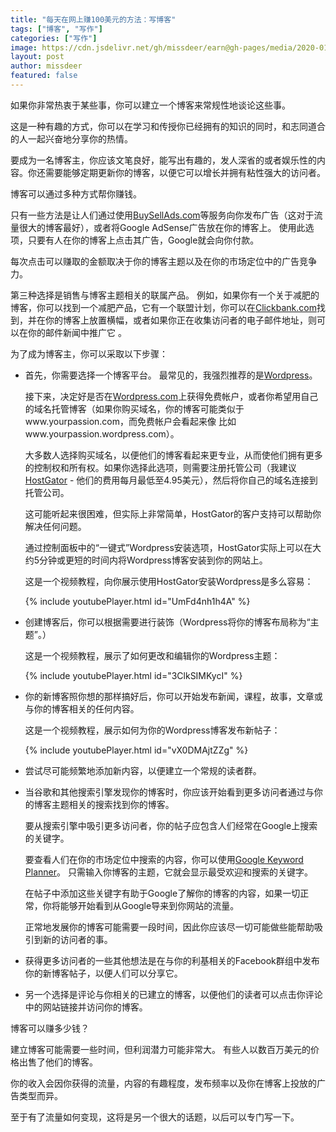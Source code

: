 ```yaml
---
title: "每天在网上赚100美元的方法：写博客"
tags: ["博客", "写作"]
categories: ["写作"]
image: https://cdn.jsdelivr.net/gh/missdeer/earn@gh-pages/media/2020-01-08/blog.jpg
layout: post
author: missdeer
featured: false
---
```


如果你非常热衷于某些事，你可以建立一个博客来常规性地谈论这些事。

这是一种有趣的方式，你可以在学习和传授你已经拥有的知识的同时，和志同道合的人一起兴奋地分享你的热情。

要成为一名博客主，你应该文笔良好，能写出有趣的，发人深省的或者娱乐性的内容。你还需要能够定期更新你的博客，以便它可以增长并拥有粘性强大的访问者。

博客可以通过多种方式帮你赚钱。

只有一些方法是让人们通过使用[BuySellAds.com](https://www.BuySellAds.com)等服务向你发布广告（这对于流量很大的博客最好），或者将Google AdSense广告放在你的博客上。 使用此选项，只要有人在你的博客上点击其广告，Google就会向你付款。

每次点击可以赚取的金额取决于你的博客主题以及在你的市场定位中的广告竞争力。

第三种选择是销售与博客主题相关的联属产品。 例如，如果你有一个关于减肥的博客，你可以找到一个减肥产品，它有一个联盟计划，你可以在[Clickbank.com](https://www.clickbank.com)找到，并在你的博客上放置横幅，或者如果你正在收集访问者的电子邮件地址，则可以在你的邮件新闻中推广它 。

为了成为博客主，你可以采取以下步骤：

* 首先，你需要选择一个博客平台。 最常见的，我强烈推荐的是[Wordpress](https://www.wordpress.com)。

  接下来，决定好是否在[Wordpress.com](https://www.wordpress.com)上获得免费帐户，或者你希望用自己的域名托管博客（如果你购买域名，你的博客可能类似于www.yourpassion.com，而免费帐户会看起来像 比如www.yourpassion.wordpress.com）。

  大多数人选择购买域名，以便他们的博客看起来更专业，从而使他们拥有更多的控制权和所有权。如果你选择此选项，则需要注册托管公司（我建议[HostGator](https://www.hostgator.com) - 他们的费用每月最低至4.95美元），然后将你自己的域名连接到托管公司。

  这可能听起来很困难，但实际上非常简单，HostGator的客户支持可以帮助你解决任何问题。

  通过控制面板中的“一键式”Wordpress安装选项，HostGator实际上可以在大约5分钟或更短的时间内将Wordpress博客安装到你的网站上。

  这是一个视频教程，向你展示使用HostGator安装Wordpress是多么容易：

  {% include youtubePlayer.html id="UmFd4nh1h4A" %}

* 创建博客后，你可以根据需要进行装饰（Wordpress将你的博客布局称为“主题”。）

  这是一个视频教程，展示了如何更改和编辑你的Wordpress主题：  

  {% include youtubePlayer.html id="3ClkSIMKycI" %}

* 你的新博客照你想的那样搞好后，你可以开始发布新闻，课程，故事，文章或与你的博客相关的任何内容。

  这是一个视频教程，展示如何为你的Wordpress博客发布新帖子：

  {% include youtubePlayer.html id="vX0DMAjtZZg" %}

* 尝试尽可能频繁地添加新内容，以便建立一个常规的读者群。

* 当谷歌和其他搜索引擎发现你的博客时，你应该开始看到更多访问者通过与你的博客主题相关的搜索找到你的博客。

  要从搜索引擎中吸引更多访问者，你的帖子应包含人们经常在Google上搜索的关键字。

  要查看人们在你的市场定位中搜索的内容，你可以使用[Google Keyword Planner](https://ads.google.com/home/tools/keyword-planner/)。 只需输入你博客的主题，它就会显示最受欢迎和搜索的关键字。

  在帖子中添加这些关键字有助于Google了解你的博客的内容，如果一切正常，你将能够开始看到从Google导来到你网站的流量。

  正常地发展你的博客可能需要一段时间，因此你应该尽一切可能做些能帮助吸引到新的访问者的事。  

* 获得更多访问者的一些其他想法是在与你的利基相关的Facebook群组中发布你的新博客帖子，以便人们可以分享它。  

* 另一个选择是评论与你相关的已建立的博客，以便他们的读者可以点击你评论中的网站链接并访问你的博客。

博客可以赚多少钱？

建立博客可能需要一些时间，但利润潜力可能非常大。 有些人以数百万美元的价格出售了他们的博客。

你的收入会因你获得的流量，内容的有趣程度，发布频率以及你在博客上投放的广告类型而异。  

至于有了流量如何变现，这将是另一个很大的话题，以后可以专门写一下。